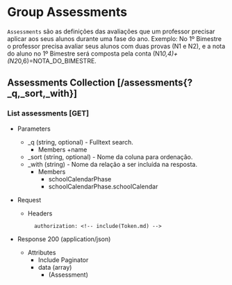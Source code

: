 # Group Assessments

`Assessments` são as definições das avaliações que um professor precisar aplicar
aos seus alunos durante uma fase do ano.
Exemplo: No 1º Bimestre o professor precisa avaliar seus alunos com duas provas (N1 e N2),
e a nota do aluno no 1º Bimestre será composta pela conta (N1*0,4)+(N2*0,6)=NOTA_DO_BIMESTRE.

## Assessments Collection [/assessments{?_q,_sort,_with}]

### List assessments [GET]

+ Parameters
    + _q (string, optional) - Fulltext search.
        + Members
            +name
    + _sort (string, optional) - Nome da coluna para ordenação. 
    + _with (string) - Nome da relação a ser incluída na resposta.
        + Members
            + schoolCalendarPhase
            + schoolCalendarPhase.schoolCalendar

+ Request 
    + Headers

            authorization: <!-- include(Token.md) -->

+ Response 200 (application/json)

    + Attributes 
        + Include Paginator
        + data (array)
            + (Assessment)
